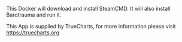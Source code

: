 This Docker will download and install SteamCMD. It will also install Barotrauma and run it.


This App is supplied by TrueCharts, for more information please visit https://truecharts.org
